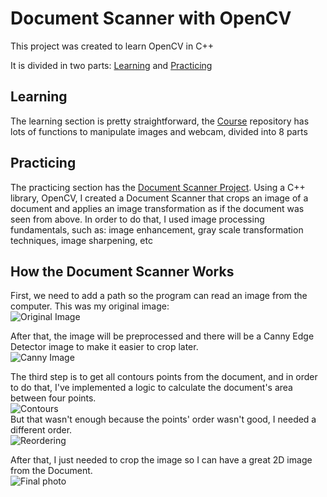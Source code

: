 # Document Scanner with OpenCV
This project was created to learn OpenCV in C++

It is divided in two parts: [Learning](https://github.com/raphaelleveque/DocumentScanner/tree/main/Course) and [Practicing](https://github.com/raphaelleveque/DocumentScanner/tree/main/DocumentScanner)


## Learning
The learning section is pretty straightforward, the [Course](https://github.com/raphaelleveque/DocumentScanner/tree/main/Course) repository has lots of functions to manipulate images and webcam, divided into 8 parts


## Practicing
The practicing section has the [Document Scanner Project](https://github.com/raphaelleveque/DocumentScanner/tree/main/DocumentScanner).
Using a C++ library, OpenCV, I created a Document Scanner that crops an image of a document and applies an image transformation as if the document was seen from above. In order to do that, I used image processing fundamentals, such as: image enhancement, gray scale transformation techniques, image sharpening, etc


## How the Document Scanner Works
First, we need to add a path so the program can read an image from the computer. This was my original image: <br/>
![Original Image](https://github.com/raphaelleveque/DocumentScanner/blob/main/images/original_image.jpeg) <br/>

After that, the image will be preprocessed and there will be a Canny Edge Detector image to make it easier to crop later. <br/>
![Canny Image](https://github.com/raphaelleveque/DocumentScanner/blob/main/images/canny_image.png) <br/>

The third step is to get all contours points from the document, and in order to do that, I've implemented a logic to calculate the document's area between four points. <br/>
![Contours](https://github.com/raphaelleveque/DocumentScanner/blob/main/images/contours.png) <br/>
But that wasn't enough because the points' order wasn't good, I needed a different order. <br/>
![Reordering](https://github.com/raphaelleveque/DocumentScanner/blob/main/images/after_reorder.png) <br/>

After that, I just needed to crop the image so I can have a great 2D image from the Document. <br/>
![Final photo](https://github.com/raphaelleveque/DocumentScanner/blob/main/images/final_result.png) <br/>
